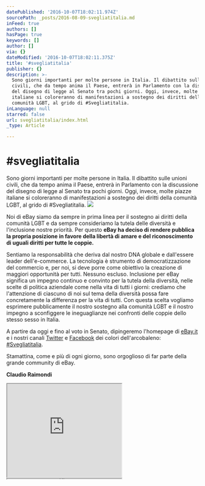 ```yaml
---
datePublished: '2016-10-07T18:02:11.974Z'
sourcePath: _posts/2016-08-09-svegliatitalia.md
inFeed: true
authors: []
hasPage: true
keywords: []
author: []
via: {}
dateModified: '2016-10-07T18:02:11.375Z'
title: '#svegliatitalia'
publisher: {}
description: >-
  Sono giorni importanti per molte persone in Italia. Il dibattito sulle unioni
  civili, che da tempo anima il Paese, entrerà in Parlamento con la discussione
  del disegno di legge al Senato tra pochi giorni. Oggi, invece, molte piazze
  italiane si coloreranno di manifestazioni a sostegno dei diritti della
  comunità LGBT, al grido di #Svegliatitalia.
inLanguage: null
starred: false
url: svegliatitalia/index.html
_type: Article

---
```

# \#svegliatitalia

Sono giorni importanti per molte persone in Italia. Il dibattito sulle unioni civili, che da tempo anima il Paese, entrerà in Parlamento con la discussione del disegno di legge al Senato tra pochi giorni. Oggi, invece, molte piazze italiane si coloreranno di manifestazioni a sostegno dei diritti della comunità LGBT, al grido di \#Svegliatitalia.
![](https://the-grid-user-content.s3-us-west-2.amazonaws.com/8b765726-dd0f-4616-a583-1bb78875fa97.png)

Noi di eBay siamo da sempre in prima linea per il sostegno ai diritti della comunità LGBT e da sempre consideriamo la tutela delle diversità e l'inclusione nostre priorità. Per questo **eBay ha deciso di rendere pubblica la propria posizione in favore della libertà di amare e del riconoscimento di uguali diritti per tutte le coppie.**

Sentiamo la responsabilità che deriva dal nostro DNA globale e dall'essere leader dell'e-commerce. La tecnologia è strumento di democratizzazione del commercio e, per noi, si deve porre come obiettivo la creazione di maggiori opportunità per tutti. Nessuno escluso. Inclusione per eBay significa un impegno continuo e convinto per la tutela della diversità, nelle scelte di politica aziendale come nella vita di tutti i giorni: crediamo che l'attenzione di ciascuno di noi sul tema della diversità possa fare concretamente la differenza per la vita di tutti. Con questa scelta vogliamo esprimere pubblicamente il nostro sostegno alla comunità LGBT e il nostro impegno a sconfiggere le ineguaglianze nei confronti delle coppie dello stesso sesso in Italia.

A partire da oggi e fino al voto in Senato, dipingeremo l'homepage di [eBay.it][0] e i nostri canali [Twitter][1] e [Facebook][2] dei colori dell'arcobaleno: [\#Svegliatitalia][3].

Stamattina, come e più di ogni giorno, sono orgoglioso di far parte della grande community di eBay.

**Claudio Raimondi**

<iframe src="https://the-grid.github.io/ed-userhtml/?g=eJyFUsFu2zAMvfsriPRgB2vt44DGydAuAZahaAckwI6FLNExN1vyJNpFsObfRztuMeRSGbBs8ol8fE954GONq6hw5gh_I5BVKP374F1nzY12tfO3cFV-Hp5FdIrybDoQ5YZ6ILOcGQp_uvDMlUdlZqs8k8QqyoP21LIAe-VhwmhnSzrAEsrOaiZnIZlPXbmikLbqgGnna0HEFXN7m2W6Vp0h5xU1zhpKtWuy0OOhJsXESrZ4cVGADFqmktAPdT5CS7zGAXi1uwSeFlGUvFEdmEKWwfrpMd7DZr3dw_3m4ekn7L9td_CwfdyMhcdppZxxumuExzWE4S_Vog7jpsYhmMRndeL5mU1Ig9cj2ct5xYImPas3jo5NgSb9FeL3g8h3zJ6KjjGJjWJ1w9RgYNW08TV8svgCa-mczKdeiUkrMQpeX4XVYPs8VW2L1nytqDZJENhpnshbrJ4szK2bPn_UqAICWlWIaN9Vr3ZjAthBT9KKK4RcgdyFcjkbLAzi4X_8v0ji-a3cbCWhQY8ArXtBjwaKI6zP6DxTcpfeO4_cP1r_AG-w5IA" height="244" style=""></iframe>

<iframe src="https://the-grid.github.io/ed-userhtml/?g=eJzFkk1OwzAQhfc5ReQtJRYsq1IhEAskVmwRqhzbJFPZHst2FCqUu3AWTkYmPzTdlVVXtme-92b05E2UAXzK08HrOya8NyBFAnTcqKt9RMe22Vf2852ze4ku6c_E1jmrU_JrzqOstRUFhoqtRoZsCHgIWigZGlu-QExTF5K29Hwy2mpHRm9UH-xP1AQ99_Coo5bHCLRV3735K5JfX5j1gwWoxX5t2xaPRjQK8FWARaegkHi0JYUTdpg5cfkMnkBgRaUXxqAKOfJh4ct9jQkjBxcTpIb2FYZ_YLDCXE_8bhbsdCkOxd5X7Dinm67d6p-Z3J6fSWmwOjsUgi8axHi-Z1224eNP3f4Ck13-oQ" height="1" style=""></iframe>



[0]: https://www.ebay.it/
[1]: http://twitter.com/ebay_italia
[2]: http://www.facebook.com/ebay.it
[3]: https://twitter.com/hashtag/svegliatitalia